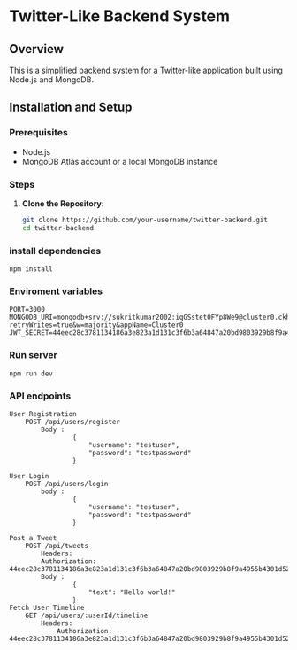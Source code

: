 # Twitter-Like Backend System

## Overview

This is a simplified backend system for a Twitter-like application built using Node.js and MongoDB.

## Installation and Setup

### Prerequisites

- Node.js
- MongoDB Atlas account or a local MongoDB instance

### Steps

1. **Clone the Repository**:
   ```sh
   git clone https://github.com/your-username/twitter-backend.git
   cd twitter-backend

### install dependencies
    npm install

### Enviroment variables
    PORT=3000
    MONGODB_URI=mongodb+srv://sukritkumar2002:iqGSstet0FYp8We9@cluster0.ckhua6d.mongodb.net/?retryWrites=true&w=majority&appName=Cluster0
    JWT_SECRET=44eec28c3781134186a3e823a1d131c3f6b3a64847a20bd9803929b8f9a4955b4301d5205a573af1f0ec47c40f7df71da6366f006283be83e0cbc5eac305f6dd

### Run server
    npm run dev

### API endpoints 
    User Registration
        POST /api/users/register
            Body : 
                    {
                        "username": "testuser",
                        "password": "testpassword"
                    }

    User Login
        POST /api/users/login
            body :
                    {
                        "username": "testuser",
                        "password": "testpassword"
                    }

    Post a Tweet
        POST /api/tweets
            Headers:
            Authorization: 44eec28c3781134186a3e823a1d131c3f6b3a64847a20bd9803929b8f9a4955b4301d5205a573af1f0ec47c40f7df71da6366f006283be83e0cbc5eac305f6dd
            Body :
                    {
                        "text": "Hello world!"
                    }
    Fetch User Timeline
        GET /api/users/:userId/timeline
            Headers:
                Authorization: 44eec28c3781134186a3e823a1d131c3f6b3a64847a20bd9803929b8f9a4955b4301d5205a573af1f0ec47c40f7df71da6366f006283be83e0cbc5eac305f6dd                